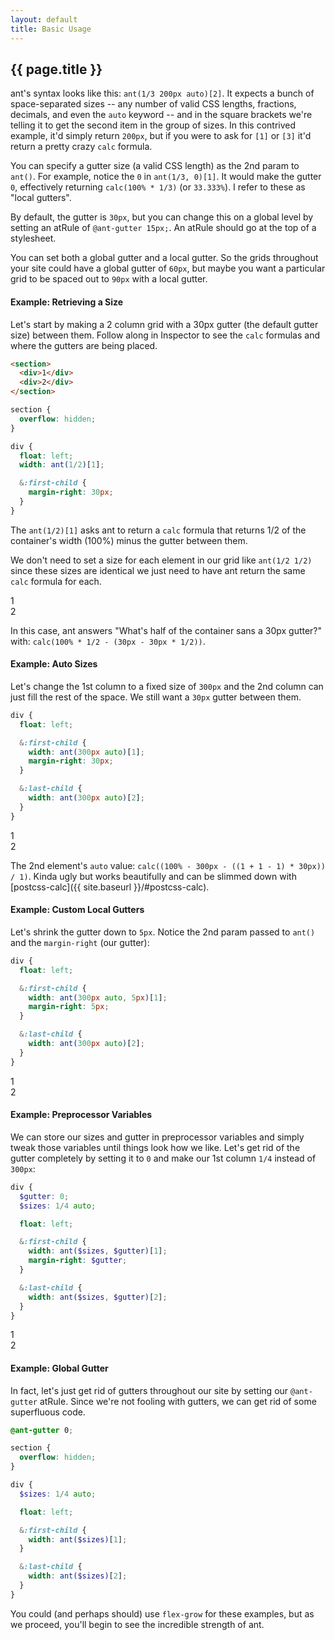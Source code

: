 ```yaml
---
layout: default
title: Basic Usage
---
```


## {{ page.title }}

ant's syntax looks like this: `ant(1/3 200px auto)[2]`. It expects a bunch of space-separated sizes -- any number of valid CSS lengths, fractions, decimals, and even the `auto` keyword -- and in the square brackets we're telling it to get the second item in the group of sizes. In this contrived example, it'd simply return `200px`, but if you were to ask for `[1]` or `[3]` it'd return a pretty crazy `calc` formula.

You can specify a gutter size (a valid CSS length) as the 2nd param to `ant()`. For example, notice the `0` in `ant(1/3, 0)[1]`. It would make the gutter `0`, effectively returning `calc(100% * 1/3)` (or `33.333%`). I refer to these as "local gutters".

By default, the gutter is `30px`, but you can change this on a global level by setting an atRule of `@ant-gutter 15px;`. An atRule should go at the top of a stylesheet.

You can set both a global gutter and a local gutter. So the grids throughout your site could have a global gutter of `60px`, but maybe you want a particular grid to be spaced out to `90px` with a local gutter.

#### Example: <span>Retrieving a Size</span>

Let's start by making a 2 column grid with a 30px gutter (the default gutter size) between them. Follow along in Inspector to see the `calc` formulas and where the gutters are being placed.

```html
<section>
  <div>1</div>
  <div>2</div>
</section>
```

```scss
section {
  overflow: hidden;
}

div {
  float: left;
  width: ant(1/2)[1];

  &:first-child {
    margin-right: 30px;
  }
}
```

The `ant(1/2)[1]` asks ant to return a `calc` formula that returns 1/2 of the container's width (100%) minus the gutter between them.

We don't need to set a size for each element in our grid like `ant(1/2 1/2)` since these sizes are identical we just need to have ant return the same `calc` formula for each.

<div class="example-basic-1">
  <section>
    <div>1</div>
    <div>2</div>
  </section>
</div>

In this case, ant answers "What's half of the container sans a 30px gutter?" with: `calc(100% * 1/2 - (30px - 30px * 1/2))`.

#### Example: <span>Auto Sizes</span>

Let's change the 1st column to a fixed size of `300px` and the 2nd column can just fill the rest of the space. We still want a `30px` gutter between them.

```scss
div {
  float: left;

  &:first-child {
    width: ant(300px auto)[1];
    margin-right: 30px;
  }

  &:last-child {
    width: ant(300px auto)[2];
  }
}
```

<div class="example-basic-2">
  <section>
    <div>1</div>
    <div>2</div>
  </section>
</div>

The 2nd element's `auto` value: `calc((100% - 300px - ((1 + 1 - 1) * 30px)) / 1)`. Kinda ugly but works beautifully and can be slimmed down with [postcss-calc]({{ site.baseurl }}/#postcss-calc).

#### Example: <span>Custom Local Gutters</span>

Let's shrink the gutter down to `5px`. Notice the 2nd param passed to `ant()` and the `margin-right` (our gutter):

```scss
div {
  float: left;

  &:first-child {
    width: ant(300px auto, 5px)[1];
    margin-right: 5px;
  }

  &:last-child {
    width: ant(300px auto)[2];
  }
}
```

<div class="example-basic-3">
  <section>
    <div>1</div>
    <div>2</div>
  </section>
</div>

#### Example: <span>Preprocessor Variables</span>

We can store our sizes and gutter in preprocessor variables and simply tweak those variables until things look how we like. Let's get rid of the gutter completely by setting it to `0` and make our 1st column `1/4` instead of `300px`:

```scss
div {
  $gutter: 0;
  $sizes: 1/4 auto;

  float: left;

  &:first-child {
    width: ant($sizes, $gutter)[1];
    margin-right: $gutter;
  }

  &:last-child {
    width: ant($sizes, $gutter)[2];
  }
}
```

<div class="example-basic-4">
  <section>
    <div>1</div>
    <div>2</div>
  </section>
</div>

#### Example: <span>Global Gutter</span>

In fact, let's just get rid of gutters throughout our site by setting our `@ant-gutter` atRule. Since we're not fooling with gutters, we can get rid of some superfluous code.

```scss
@ant-gutter 0;

section {
  overflow: hidden;
}

div {
  $sizes: 1/4 auto;

  float: left;

  &:first-child {
    width: ant($sizes)[1];
  }

  &:last-child {
    width: ant($sizes)[2];
  }
}
```

You could (and perhaps should) use `flex-grow` for these examples, but as we proceed, you'll begin to see the incredible strength of ant.
